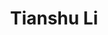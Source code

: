 ---
title: "Tianshu Li"
image: ""
email: "tianshu@rotational.io"
social:
  - icon : "ti-linkedin" # themify icon pack : https://themify.me/themify-icons
    link : "https://www.linkedin.com/in/tianshu-li-5b5563b0/"
  - icon : "ti-github" # themify icon pack : https://themify.me/themify-icons
    link : "https://github.com/tl6kk"
---